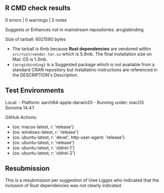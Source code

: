## R CMD check results

0 errors | 0 warnings | 2 notes

Suggests or Enhances not in mainstream repositories:
  arcgisbinding

Size of tarball: 6021580 bytes

- The tarball is 6mb because **Rust dependencies** are vendored within `src/rust/vendor.tar.xz` which is 5.9mb. The final installation size on Mac OS is 1.3mb.
- `{arcgisbinding}` is a Suggested package which is not available from a standard CRAN repository but installatino instructions are referenced in the DESCRIPTION's Description.


## Test Environments 

Local: 
    - Platform: aarch64-apple-darwin20
    - Running under: macOS Sonoma 14.4.1

GitHub Actions: 

- {os: macos-latest,   r: 'release'}
- {os: windows-latest, r: 'release'}
- {os: ubuntu-latest,   r: 'devel', http-user-agent: 'release'}
- {os: ubuntu-latest,   r: 'release'}
- {os: ubuntu-latest,   r: 'oldrel-1'}
- {os: ubuntu-latest,   r: 'oldrel-2'}

## Resubmission

This is a resubmission per suggestion of Uwe Ligges who indicated that the inclusion of Rust dependencies was not clearly indicated. 
